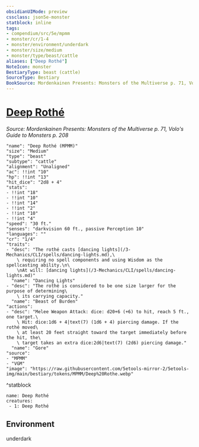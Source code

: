 ```yaml
---
obsidianUIMode: preview
cssclass: json5e-monster
statblock: inline
tags:
- compendium/src/5e/mpmm
- monster/cr/1-4
- monster/environment/underdark
- monster/size/medium
- monster/type/beast/cattle
aliases: ["Deep Rothé"]
NoteIcon: monster
BestiaryType: beast (cattle)
SourceType: Bestiary
BookSource: Mordenkainen Presents: Monsters of the Multiverse p. 71, Volo's Guide to Monsters p. 208
---
```

# [Deep Rothé](3-Mechanics\CLI\bestiary\beast/deep-rothe-mpmm.md)
*Source: Mordenkainen Presents: Monsters of the Multiverse p. 71, Volo's Guide to Monsters p. 208*  

```statblock
"name": "Deep Rothé (MPMM)"
"size": "Medium"
"type": "beast"
"subtype": "cattle"
"alignment": "Unaligned"
"ac": !!int "10"
"hp": !!int "13"
"hit_dice": "2d8 + 4"
"stats":
- !!int "18"
- !!int "10"
- !!int "14"
- !!int "2"
- !!int "10"
- !!int "4"
"speed": "30 ft."
"senses": "darkvision 60 ft., passive Perception 10"
"languages": ""
"cr": "1/4"
"traits":
- "desc": "The rothé casts [dancing lights](/3-Mechanics/CLI/spells/dancing-lights.md),\
    \ requiring no spell components and using Wisdom as the spellcasting ability.\n\
    \nAt will: [dancing lights](/3-Mechanics/CLI/spells/dancing-lights.md)"
  "name": "Dancing Lights"
- "desc": "The rothé is considered to be one size larger for the purpose of determining\
    \ its carrying capacity."
  "name": "Beast of Burden"
"actions":
- "desc": "Melee Weapon Attack: dice: d20+6 (+6) to hit, reach 5 ft., one target.\
    \ Hit: dice:1d6 + 4|text(7) (1d6 + 4) piercing damage. If the rothé moved\
    \ at least 20 feet straight toward the target immediately before the hit, the\
    \ target takes an extra dice:2d6|text(7) (2d6) piercing damage."
  "name": "Gore"
"source":
- "MPMM"
- "VGM"
"image": "https://raw.githubusercontent.com/5etools-mirror-2/5etools-img/main/bestiary/tokens/MPMM/Deep%20Rothe.webp"
```
^statblock

```encounter-table
name: Deep Rothé
creatures:
 - 1: Deep Rothé
```

## Environment

underdark